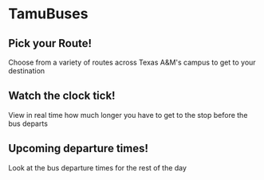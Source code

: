 # TamuBuses

## Pick your Route!
Choose from a variety of routes across Texas A&M's campus to get to your destination

## Watch the clock tick!
View in real time how much longer you have to get to the stop before the bus departs

## Upcoming departure times!
Look at the bus departure times for the rest of the day
